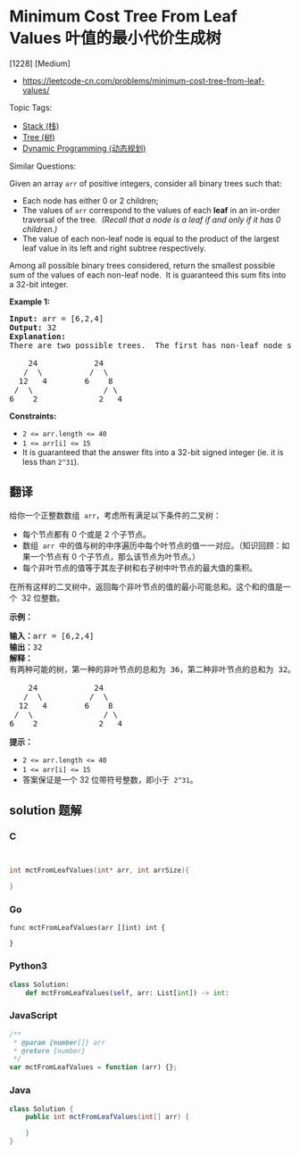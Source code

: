 # Minimum Cost Tree From Leaf Values 叶值的最小代价生成树

[1228] [Medium]

- https://leetcode-cn.com/problems/minimum-cost-tree-from-leaf-values/

Topic Tags:

- [Stack (栈)](https://leetcode-cn.com/tag/stack/)
- [Tree (树)](https://leetcode-cn.com/tag/tree/)
- [Dynamic Programming (动态规划)](https://leetcode-cn.com/tag/dynamic-programming/)

Similar Questions:

Given an array `arr` of positive integers, consider all binary trees such that:

- Each node has either 0 or 2 children;
- The values of `arr` correspond to the values of each **leaf** in an in-order traversal of the tree.  _(Recall that a node is a leaf if and only if it has 0 children.)_
- The value of each non-leaf node is equal to the product of the largest leaf value in its left and right subtree respectively.

Among all possible binary trees considered, return the smallest possible sum of the values of each non-leaf node.  It is guaranteed this sum fits into a 32-bit integer.

**Example 1:**

<pre><strong>Input:</strong> arr = [6,2,4]
<strong>Output:</strong> 32
<strong>Explanation:</strong>
There are two possible trees.  The first has non-leaf node sum 36, and the second has non-leaf node sum 32.

    24            24
   /  \          /  \
  12   4        6    8
 /  \               / \
6    2             2   4
</pre>

**Constraints:**

- `2 <= arr.length <= 40`
- `1 <= arr[i] <= 15`
- It is guaranteed that the answer fits into a 32-bit signed integer (ie. it is less than `2^31`).

## 翻译

给你一个正整数数组  `arr`，考虑所有满足以下条件的二叉树：

- 每个节点都有 0 个或是 2 个子节点。
- 数组  `arr`  中的值与树的中序遍历中每个叶节点的值一一对应。（知识回顾：如果一个节点有 0 个子节点，那么该节点为叶节点。）
- 每个非叶节点的值等于其左子树和右子树中叶节点的最大值的乘积。

在所有这样的二叉树中，返回每个非叶节点的值的最小可能总和。这个和的值是一个  32 位整数。

**示例：**

<pre><strong>输入：</strong>arr = [6,2,4]
<strong>输出：</strong>32
<strong>解释：</strong>
有两种可能的树，第一种的非叶节点的总和为 36，第二种非叶节点的总和为 32。

    24            24
   /  \          /  \
  12   4        6    8
 /  \               / \
6    2             2   4</pre>

**提示：**

- `2 <= arr.length <= 40`
- `1 <= arr[i] <= 15`
- 答案保证是一个 32 位带符号整数，即小于  `2^31`。

## solution 题解

### C

```c


int mctFromLeafValues(int* arr, int arrSize){

}


```

### Go

```golang
func mctFromLeafValues(arr []int) int {

}
```

### Python3

```python
class Solution:
    def mctFromLeafValues(self, arr: List[int]) -> int:

```

### JavaScript

```javascript
/**
 * @param {number[]} arr
 * @return {number}
 */
var mctFromLeafValues = function (arr) {};
```

### Java

```java
class Solution {
    public int mctFromLeafValues(int[] arr) {

    }
}
```
